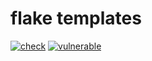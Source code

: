 # flake templates

[![check](https://img.shields.io/github/actions/workflow/status/spotdemo4/templates/check.yaml?branch=main&logo=nixos&logoColor=%2389dceb&label=check&labelColor=%2311111b)](https://github.com/spotdemo4/templates/actions/workflows/check.yaml)
[![vulnerable](https://img.shields.io/github/actions/workflow/status/spotdemo4/templates/vulnerable.yaml?branch=main&label=vulnerable&labelColor=%2311111b)](https://github.com/spotdemo4/templates/actions/workflows/vulnerable.yaml)

